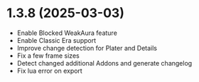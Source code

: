 # 1.3.8 (2025-03-03)

- Enable Blocked WeakAura feature
- Enable Classic Era support
- Improve change detection for Plater and Details
- Fix a few frame sizes
- Detect changed additional Addons and generate changelog
- Fix lua error on export
